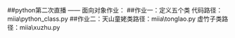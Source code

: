 ##python第二次直播 —— 面向对象作业：
##作业一：定义五个类  代码路径：miia\python_class.py
##作业二：天山童姥类路径：miia\tonglao.py  虚竹子类路径：miia\xuzhu.py
